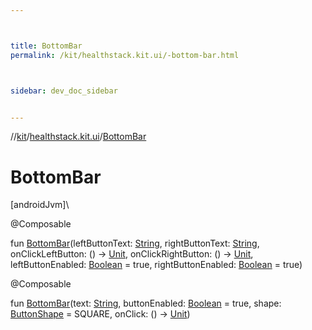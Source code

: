 ```yaml
---



title: BottomBar
permalink: /kit/healthstack.kit.ui/-bottom-bar.html



sidebar: dev_doc_sidebar


---
```




//[kit](/kit.html)/[healthstack.kit.ui](index.html)/[BottomBar](-bottom-bar.html)



# BottomBar



[androidJvm]\




@Composable



fun [BottomBar](-bottom-bar.html)(leftButtonText: [String](https://kotlinlang.org/api/latest/jvm/stdlib/kotlin/-string/index.html), rightButtonText: [String](https://kotlinlang.org/api/latest/jvm/stdlib/kotlin/-string/index.html), onClickLeftButton: () -&gt; [Unit](https://kotlinlang.org/api/latest/jvm/stdlib/kotlin/-unit/index.html), onClickRightButton: () -&gt; [Unit](https://kotlinlang.org/api/latest/jvm/stdlib/kotlin/-unit/index.html), leftButtonEnabled: [Boolean](https://kotlinlang.org/api/latest/jvm/stdlib/kotlin/-boolean/index.html) = true, rightButtonEnabled: [Boolean](https://kotlinlang.org/api/latest/jvm/stdlib/kotlin/-boolean/index.html) = true)





@Composable



fun [BottomBar](-bottom-bar.html)(text: [String](https://kotlinlang.org/api/latest/jvm/stdlib/kotlin/-string/index.html), buttonEnabled: [Boolean](https://kotlinlang.org/api/latest/jvm/stdlib/kotlin/-boolean/index.html) = true, shape: [ButtonShape](-button-shape/index.html) = SQUARE, onClick: () -&gt; [Unit](https://kotlinlang.org/api/latest/jvm/stdlib/kotlin/-unit/index.html))






